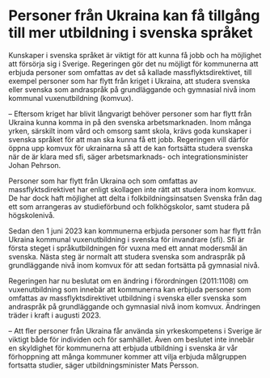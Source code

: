 # Personer från Ukraina kan få tillgång till mer utbildning i svenska språket

Kunskaper i svenska språket är viktigt för att kunna få jobb och ha möjlighet att försörja sig i Sverige. Regeringen gör det nu möjligt för kommunerna att erbjuda personer som omfattas av det så kallade massflyktsdirektivet, till exempel personer som har flytt från kriget i Ukraina, att studera svenska eller svenska som andraspråk på grundläggande och gymnasial nivå inom kommunal vuxenutbildning (komvux).

– Eftersom kriget har blivit långvarigt behöver personer som har flytt från Ukraina kunna komma in på den svenska arbetsmarknaden. Inom många yrken, särskilt inom vård och omsorg samt skola, krävs goda kunskaper i svenska språket för att man ska kunna få ett jobb. Regeringen vill därför öppna upp komvux för ukrainarna så att de kan fortsätta studera svenska när de är klara med sfi, säger arbetsmarknads- och integrationsminister Johan Pehrson.

Personer som har flytt från Ukraina och som omfattas av massflyktsdirektivet har enligt skollagen inte rätt att studera inom komvux. De har dock haft möjlighet att delta i folkbildningsinsatsen Svenska från dag ett som arrangeras av studieförbund och folkhögskolor, samt studera på högskolenivå.

Sedan den 1 juni 2023 kan kommunerna erbjuda personer som har flytt från Ukraina kommunal vuxenutbildning i svenska för invandrare (sfi). Sfi är första steget i språkutbildningen för vuxna med ett annat modersmål än svenska. Nästa steg är normalt att studera svenska som andraspråk på grundläggande nivå inom komvux för att sedan fortsätta på gymnasial nivå.

Regeringen har nu beslutat om en ändring i förordningen (2011:1108) om vuxenutbildning som innebär att kommunerna kan erbjuda personer som omfattas av massflyktsdirektivet utbildning i svenska eller svenska som andraspråk på grundläggande och gymnasial nivå inom komvux. Ändringen träder i kraft i augusti 2023.

– Att fler personer från Ukraina får använda sin yrkeskompetens i Sverige är viktigt både för individen och för samhället. Även om beslutet inte innebär en skyldighet för kommunerna att erbjuda utbildning i svenska är vår förhoppning att många kommuner kommer att vilja erbjuda målgruppen fortsatta studier, säger utbildningsminister Mats Persson.
